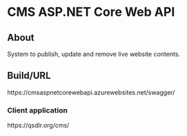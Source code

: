 <h1>CMS ASP.NET Core Web API</h1>

<h2>About</h2>
System to publish, update and remove live website contents.

<h2>Build/URL</h2>
https://cmsaspnetcorewebapi.azurewebsites.net/swagger/

<h3>Client application</h3>
https://qsdlr.org/cms/
